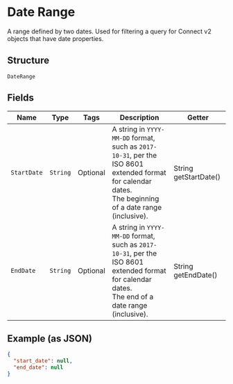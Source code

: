 
# Date Range

A range defined by two dates. Used for filtering a query for Connect v2
objects that have date properties.

## Structure

`DateRange`

## Fields

| Name | Type | Tags | Description | Getter |
|  --- | --- | --- | --- | --- |
| `StartDate` | `String` | Optional | A string in `YYYY-MM-DD` format, such as `2017-10-31`, per the ISO 8601<br>extended format for calendar dates.<br>The beginning of a date range (inclusive). | String getStartDate() |
| `EndDate` | `String` | Optional | A string in `YYYY-MM-DD` format, such as `2017-10-31`, per the ISO 8601<br>extended format for calendar dates.<br>The end of a date range (inclusive). | String getEndDate() |

## Example (as JSON)

```json
{
  "start_date": null,
  "end_date": null
}
```

